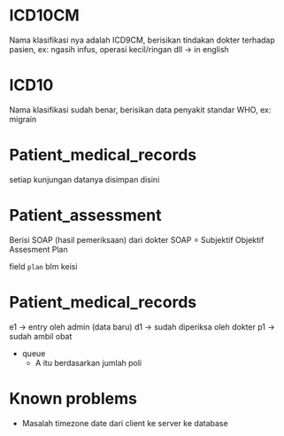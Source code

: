 # ICD10CM

Nama klasifikasi nya adalah ICD9CM, berisikan tindakan dokter terhadap pasien, ex: ngasih infus, operasi kecil/ringan dll -> in english

# ICD10

Nama klasifikasi sudah benar, berisikan data penyakit standar WHO, ex: migrain

# Patient_medical_records

setiap kunjungan datanya disimpan disini

# Patient_assessment

Berisi SOAP (hasil pemeriksaan) dari dokter
SOAP = Subjektif Objektif Assesment Plan

field `plan` blm keisi

# Patient_medical_records

e1 -> entry oleh admin (data baru)
d1 -> sudah diperiksa oleh dokter
p1 -> sudah ambil obat

- queue
  - A itu berdasarkan jumlah poli

# Known problems

- Masalah timezone date dari client ke server ke database
